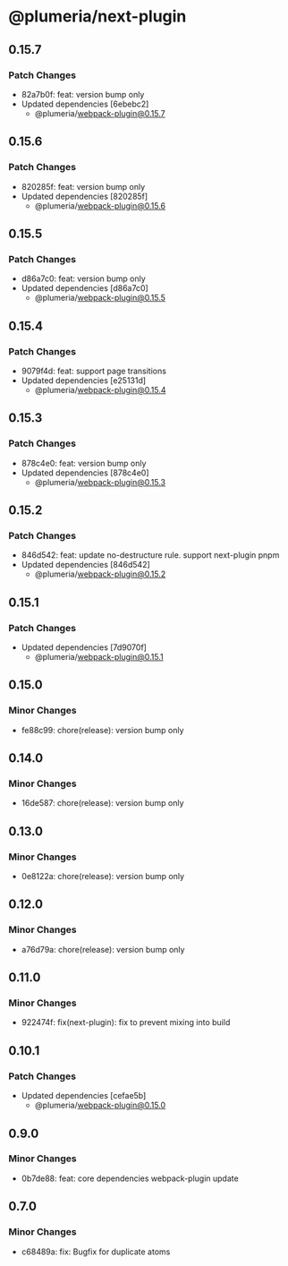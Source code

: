 # @plumeria/next-plugin

## 0.15.7

### Patch Changes

- 82a7b0f: feat: version bump only
- Updated dependencies [6ebebc2]
  - @plumeria/webpack-plugin@0.15.7

## 0.15.6

### Patch Changes

- 820285f: feat: version bump only
- Updated dependencies [820285f]
  - @plumeria/webpack-plugin@0.15.6

## 0.15.5

### Patch Changes

- d86a7c0: feat: version bump only
- Updated dependencies [d86a7c0]
  - @plumeria/webpack-plugin@0.15.5

## 0.15.4

### Patch Changes

- 9079f4d: feat: support page transitions
- Updated dependencies [e25131d]
  - @plumeria/webpack-plugin@0.15.4

## 0.15.3

### Patch Changes

- 878c4e0: feat: version bump only
- Updated dependencies [878c4e0]
  - @plumeria/webpack-plugin@0.15.3

## 0.15.2

### Patch Changes

- 846d542: feat: update no-destructure rule. support next-plugin pnpm
- Updated dependencies [846d542]
  - @plumeria/webpack-plugin@0.15.2

## 0.15.1

### Patch Changes

- Updated dependencies [7d9070f]
  - @plumeria/webpack-plugin@0.15.1

## 0.15.0

### Minor Changes

- fe88c99: chore(release): version bump only

## 0.14.0

### Minor Changes

- 16de587: chore(release): version bump only

## 0.13.0

### Minor Changes

- 0e8122a: chore(release): version bump only

## 0.12.0

### Minor Changes

- a76d79a: chore(release): version bump only

## 0.11.0

### Minor Changes

- 922474f: fix(next-plugin): fix to prevent mixing into build

## 0.10.1

### Patch Changes

- Updated dependencies [cefae5b]
  - @plumeria/webpack-plugin@0.15.0

## 0.9.0

### Minor Changes

- 0b7de88: feat: core dependencies webpack-plugin update

## 0.7.0

### Minor Changes

- c68489a: fix: Bugfix for duplicate atoms
